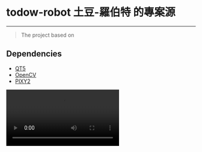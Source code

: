 # todow-robot 土豆-羅伯特 的專案源

---
> 
>The project based on 
> 
## Dependencies
- [QT5](https://github.com/qt/qt5)
- [OpenCV](https://opencv.org/)
- [PIXY2](https://github.com/charmedlabs/pixy2)


![土豆一號](./todow_0904.mp4)
